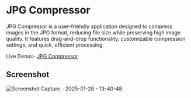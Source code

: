 # JPG Compressor

JPG Compressor is a user-friendly application designed to compress images in the JPG format, reducing file size while preserving high image quality. It features drag-and-drop functionality, customizable compression settings, and quick, efficient processing.

Live Demo:- [JPG Compressor](https://prepphint.com/jpg-compressor/)

## Screenshot
![Screenshot Capture - 2025-01-28 - 13-40-48](https://github.com/user-attachments/assets/f2fea9c3-b13b-4a56-8d72-b18f619931da)
